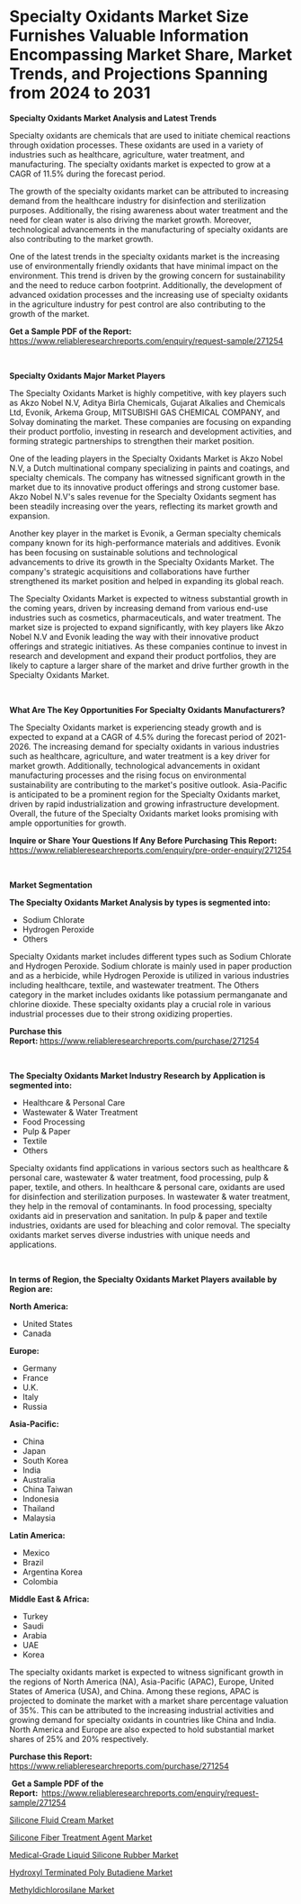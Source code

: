 <p><h1>Specialty Oxidants Market Size Furnishes Valuable Information Encompassing Market Share, Market Trends, and Projections Spanning from 2024 to 2031</h1></p><p><strong>Specialty Oxidants Market Analysis and Latest Trends</strong></p>
<p><p>Specialty oxidants are chemicals that are used to initiate chemical reactions through oxidation processes. These oxidants are used in a variety of industries such as healthcare, agriculture, water treatment, and manufacturing. The specialty oxidants market is expected to grow at a CAGR of 11.5% during the forecast period.</p><p>The growth of the specialty oxidants market can be attributed to increasing demand from the healthcare industry for disinfection and sterilization purposes. Additionally, the rising awareness about water treatment and the need for clean water is also driving the market growth. Moreover, technological advancements in the manufacturing of specialty oxidants are also contributing to the market growth.</p><p>One of the latest trends in the specialty oxidants market is the increasing use of environmentally friendly oxidants that have minimal impact on the environment. This trend is driven by the growing concern for sustainability and the need to reduce carbon footprint. Additionally, the development of advanced oxidation processes and the increasing use of specialty oxidants in the agriculture industry for pest control are also contributing to the growth of the market.</p></p>
<p><strong>Get a Sample PDF of the Report:&nbsp;</strong> <a href="https://www.reliableresearchreports.com/enquiry/request-sample/271254">https://www.reliableresearchreports.com/enquiry/request-sample/271254</a></p>
<p>&nbsp;</p>
<p><strong>Specialty Oxidants Major Market Players</strong></p>
<p><p>The Specialty Oxidants Market is highly competitive, with key players such as Akzo Nobel N.V, Aditya Birla Chemicals, Gujarat Alkalies and Chemicals Ltd, Evonik, Arkema Group, MITSUBISHI GAS CHEMICAL COMPANY, and Solvay dominating the market. These companies are focusing on expanding their product portfolio, investing in research and development activities, and forming strategic partnerships to strengthen their market position.</p><p>One of the leading players in the Specialty Oxidants Market is Akzo Nobel N.V, a Dutch multinational company specializing in paints and coatings, and specialty chemicals. The company has witnessed significant growth in the market due to its innovative product offerings and strong customer base. Akzo Nobel N.V's sales revenue for the Specialty Oxidants segment has been steadily increasing over the years, reflecting its market growth and expansion.</p><p>Another key player in the market is Evonik, a German specialty chemicals company known for its high-performance materials and additives. Evonik has been focusing on sustainable solutions and technological advancements to drive its growth in the Specialty Oxidants Market. The company's strategic acquisitions and collaborations have further strengthened its market position and helped in expanding its global reach.</p><p>The Specialty Oxidants Market is expected to witness substantial growth in the coming years, driven by increasing demand from various end-use industries such as cosmetics, pharmaceuticals, and water treatment. The market size is projected to expand significantly, with key players like Akzo Nobel N.V and Evonik leading the way with their innovative product offerings and strategic initiatives. As these companies continue to invest in research and development and expand their product portfolios, they are likely to capture a larger share of the market and drive further growth in the Specialty Oxidants Market.</p></p>
<p>&nbsp;</p>
<p><strong>What Are The Key Opportunities For Specialty Oxidants Manufacturers?</strong></p>
<p><p>The Specialty Oxidants market is experiencing steady growth and is expected to expand at a CAGR of 4.5% during the forecast period of 2021-2026. The increasing demand for specialty oxidants in various industries such as healthcare, agriculture, and water treatment is a key driver for market growth. Additionally, technological advancements in oxidant manufacturing processes and the rising focus on environmental sustainability are contributing to the market's positive outlook. Asia-Pacific is anticipated to be a prominent region for the Specialty Oxidants market, driven by rapid industrialization and growing infrastructure development. Overall, the future of the Specialty Oxidants market looks promising with ample opportunities for growth.</p></p>
<p><strong>Inquire or Share Your Questions If Any Before Purchasing This Report:</strong> <a href="https://www.reliableresearchreports.com/enquiry/pre-order-enquiry/271254">https://www.reliableresearchreports.com/enquiry/pre-order-enquiry/271254</a></p>
<p>&nbsp;</p>
<p><strong>Market Segmentation</strong></p>
<p><strong>The Specialty Oxidants Market Analysis by types is segmented into:</strong></p>
<p><ul><li>Sodium Chlorate</li><li>Hydrogen Peroxide</li><li>Others</li></ul></p>
<p><p>Specialty Oxidants market includes different types such as Sodium Chlorate and Hydrogen Peroxide. Sodium chlorate is mainly used in paper production and as a herbicide, while Hydrogen Peroxide is utilized in various industries including healthcare, textile, and wastewater treatment. The Others category in the market includes oxidants like potassium permanganate and chlorine dioxide. These specialty oxidants play a crucial role in various industrial processes due to their strong oxidizing properties.</p></p>
<p><strong>Purchase this Report:&nbsp;</strong><a href="https://www.reliableresearchreports.com/purchase/271254">https://www.reliableresearchreports.com/purchase/271254</a></p>
<p>&nbsp;</p>
<p><strong>The Specialty Oxidants Market Industry Research by Application is segmented into:</strong></p>
<p><ul><li>Healthcare & Personal Care</li><li>Wastewater & Water Treatment</li><li>Food Processing</li><li>Pulp & Paper</li><li>Textile</li><li>Others</li></ul></p>
<p><p>Specialty oxidants find applications in various sectors such as healthcare & personal care, wastewater & water treatment, food processing, pulp & paper, textile, and others. In healthcare & personal care, oxidants are used for disinfection and sterilization purposes. In wastewater & water treatment, they help in the removal of contaminants. In food processing, specialty oxidants aid in preservation and sanitation. In pulp & paper and textile industries, oxidants are used for bleaching and color removal. The specialty oxidants market serves diverse industries with unique needs and applications.</p></p>
<p>&nbsp;</p>
<p><strong>In terms of Region, the Specialty Oxidants Market Players available by Region are:</strong></p>
<p>
    <p> <strong> North America: </strong>
        <ul>
            <li>United States</li>
            <li>Canada</li>
        </ul>
        </p> 
    <p> <strong> Europe: </strong>
        <ul>
            <li>Germany</li>
            <li>France</li>
            <li>U.K.</li>
            <li>Italy</li>
            <li>Russia</li>
        </ul>
        </p> 
    <p> <strong> Asia-Pacific: </strong>
        <ul>
            <li>China</li>
            <li>Japan</li>
            <li>South Korea</li>
            <li>India</li>
            <li>Australia</li>
            <li>China Taiwan</li>
            <li>Indonesia</li>
            <li>Thailand</li>
            <li>Malaysia</li>
        </ul>
        </p> 
    <p> <strong> Latin America: </strong>
        <ul>
            <li>Mexico</li>
            <li>Brazil</li>
            <li>Argentina Korea</li>
            <li>Colombia</li>
        </ul>
        </p> 
    <p> <strong> Middle East & Africa: </strong>
        <ul>
            <li>Turkey</li>
            <li>Saudi</li>
            <li>Arabia</li>
            <li>UAE</li>
            <li>Korea</li>
        </ul>
    </p>
    </p>
<p><p>The specialty oxidants market is expected to witness significant growth in the regions of North America (NA), Asia-Pacific (APAC), Europe, United States of America (USA), and China. Among these regions, APAC is projected to dominate the market with a market share percentage valuation of 35%. This can be attributed to the increasing industrial activities and growing demand for specialty oxidants in countries like China and India. North America and Europe are also expected to hold substantial market shares of 25% and 20% respectively.</p></p>
<p><strong>Purchase this Report: </strong><a href="https://www.reliableresearchreports.com/purchase/271254">https://www.reliableresearchreports.com/purchase/271254</a></p>
<p>&nbsp;<strong>Get a Sample PDF of the Report:&nbsp;&nbsp;</strong><a href="https://www.reliableresearchreports.com/enquiry/request-sample/271254">https://www.reliableresearchreports.com/enquiry/request-sample/271254</a></p>
<p><strong></strong></p>
<p><p><a href="https://cute-banjo-8ca.notion.site/Silicone-Fluid-Cream-Market-Research-Report-The-Key-To-Successful-Business-Strategy-Forecasted-for--99062957be3a420d8188555f9b054080">Silicone Fluid Cream Market</a></p><p><a href="https://view.publitas.com/reportprime-1/silicone-fiber-treatment-agent-market-centers-on-aspects-such-as-market-growth-market-share-market-opportunity-and-projected-forecasts-spanning-from-2024-to-2031/">Silicone Fiber Treatment Agent Market</a></p><p><a href="https://unruly-ladybug-44b.notion.site/Medical-Grade-Liquid-Silicone-Rubber-Market-Analysis-Examines-its-Scope-on-Growth-Opportunities-and-bbe3140a2f50458a953a53e711dd8861">Medical-Grade Liquid Silicone Rubber Market</a></p><p><a href="https://view.publitas.com/reportprime-1/hydroxyl-terminated-poly-butadiene-market-research-report-reveals-the-latest-trends-and-opportunities-of-this-market-for-period-from-2024-2031/">Hydroxyl Terminated Poly Butadiene Market</a></p><p><a href="https://shimmer-gardenia-37a.notion.site/Methyldichlorosilane-Market-Offers-Provide-Insightful-Data-for-the-Time-Period-from-2024-to-2031-and-08e9808032a74e0eb962eeeb3042e865">Methyldichlorosilane Market</a></p></p>